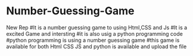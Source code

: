 # Number-Guessing-Game
New Rep
#It is a number guessing game to using Html,CSS and Js
#It is a excited Game and intersting
#it is also usig a python programming code
#python programming is using a number guessing game
#this game is available for both Html CSS JS and python is available and upload the file
